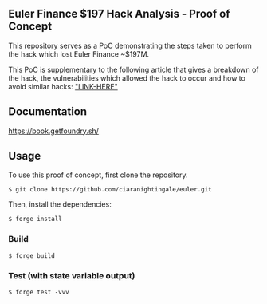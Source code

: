 ## Euler Finance $197 Hack Analysis - Proof of Concept

This repository serves as a PoC demonstrating the steps taken to perform the hack which lost Euler Finance ~$197M.

This PoC is supplementary to the following article that gives a breakdown of the hack, the vulnerabilities which allowed the hack to occur and how to avoid similar hacks: ["LINK-HERE"](/linkkyyy)

## Documentation

https://book.getfoundry.sh/

## Usage

To use this proof of concept, first clone the repository.

```shell
$ git clone https://github.com/ciaranightingale/euler.git
```

Then, install the dependencies:

```shell
$ forge install
```

### Build

```shell
$ forge build
```

### Test (with state variable output)

```shell
$ forge test -vvv
```
